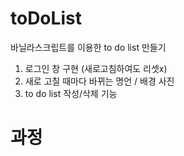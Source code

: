 # toDoList

바닐라스크립트를 이용한 to do list 만들기 


1. 로그인 창 구현 (새로고침하여도 리셋x)
2. 새로 고칠 때마다 바뀌는 명언 / 배경 사진
3. to do list 작성/삭제 기능

# 과정
